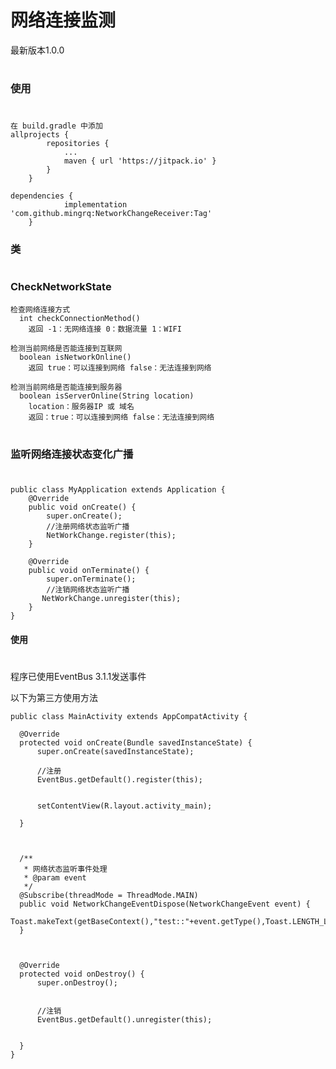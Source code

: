 # 网络连接监测

最新版本1.0.0
#
### 使用
#
```
在 build.gradle 中添加
allprojects {
		repositories {
			...
			maven { url 'https://jitpack.io' }
		}
	}
```
```
dependencies {
	        implementation 'com.github.mingrq:NetworkChangeReceiver:Tag'
	}
```
### 类
#
### CheckNetworkState
    检查网络连接方式
      int checkConnectionMethod()
        返回 -1：无网络连接 0：数据流量 1：WIFI
      
    检测当前网络是否能连接到互联网
      boolean isNetworkOnline()
        返回 true：可以连接到网络 false：无法连接到网络
      
    检测当前网络是否能连接到服务器
      boolean isServerOnline(String location)
        location：服务器IP 或 域名
        返回：true：可以连接到网络 false：无法连接到网络
#    
### 监听网络连接状态变化广播
#
```
public class MyApplication extends Application {
    @Override
    public void onCreate() {
        super.onCreate();
        //注册网络状态监听广播
        NetWorkChange.register(this);
    }

    @Override
    public void onTerminate() {
        super.onTerminate();
        //注销网络状态监听广播
       NetWorkChange.unregister(this);
    }
}
```
#### 使用
#
  程序已使用EventBus 3.1.1发送事件
  
  以下为第三方使用方法
  ```
  public class MainActivity extends AppCompatActivity {

    @Override
    protected void onCreate(Bundle savedInstanceState) {
        super.onCreate(savedInstanceState);
        
        //注册
        EventBus.getDefault().register(this);
        
        
        setContentView(R.layout.activity_main);

    }



    /**
     * 网络状态监听事件处理
     * @param event
     */
    @Subscribe(threadMode = ThreadMode.MAIN)
    public void NetworkChangeEventDispose(NetworkChangeEvent event) {
        Toast.makeText(getBaseContext(),"test::"+event.getType(),Toast.LENGTH_LONG).show();
    }



    @Override
    protected void onDestroy() {
        super.onDestroy();
        
        
        //注销
        EventBus.getDefault().unregister(this);
        
        
    }
}
```
  
